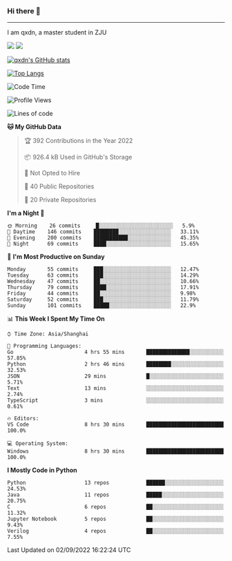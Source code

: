### Hi there 👋
---

I am qxdn, a master student in ZJU

[![](https://img.shields.io/badge/blog-qxdn-brightgreen?style=for-the-badge&logo=hexo)](https://qianxu.run) [![](https://img.shields.io/badge/bilibili-qxdn-ff69b4?style=for-the-badge&logo=Bilibili)](https://space.bilibili.com/11674667)


[![qxdn's GitHub stats](https://github-readme-stats.vercel.app/api?username=qxdn&count_private=true&show_icons=true)](https://github.com/qxdn)

[![Top Langs](https://github-readme-stats.vercel.app/api/top-langs/?username=qxdn&layout=compact)](https://github.com/qxdn)

<!--START_SECTION:waka-->
![Code Time](http://img.shields.io/badge/Code%20Time-413%20hrs%2016%20mins-blue)

![Profile Views](http://img.shields.io/badge/Profile%20Views-87-blue)

![Lines of code](https://img.shields.io/badge/From%20Hello%20World%20I%27ve%20Written-1%20Million%20lines%20of%20code-blue)

**🐱 My GitHub Data** 

> 🏆 392 Contributions in the Year 2022
 > 
> 📦 926.4 kB Used in GitHub's Storage 
 > 
> 🚫 Not Opted to Hire
 > 
> 📜 40 Public Repositories 
 > 
> 🔑 20 Private Repositories  
 > 
**I'm a Night 🦉** 

```text
🌞 Morning    26 commits     █░░░░░░░░░░░░░░░░░░░░░░░░   5.9% 
🌆 Daytime    146 commits    ████████░░░░░░░░░░░░░░░░░   33.11% 
🌃 Evening    200 commits    ███████████░░░░░░░░░░░░░░   45.35% 
🌙 Night      69 commits     ████░░░░░░░░░░░░░░░░░░░░░   15.65%

```
📅 **I'm Most Productive on Sunday** 

```text
Monday       55 commits     ███░░░░░░░░░░░░░░░░░░░░░░   12.47% 
Tuesday      63 commits     ███░░░░░░░░░░░░░░░░░░░░░░   14.29% 
Wednesday    47 commits     ██░░░░░░░░░░░░░░░░░░░░░░░   10.66% 
Thursday     79 commits     ████░░░░░░░░░░░░░░░░░░░░░   17.91% 
Friday       44 commits     ██░░░░░░░░░░░░░░░░░░░░░░░   9.98% 
Saturday     52 commits     ███░░░░░░░░░░░░░░░░░░░░░░   11.79% 
Sunday       101 commits    █████░░░░░░░░░░░░░░░░░░░░   22.9%

```


📊 **This Week I Spent My Time On** 

```text
⌚︎ Time Zone: Asia/Shanghai

💬 Programming Languages: 
Go                       4 hrs 55 mins       ██████████████░░░░░░░░░░░   57.85% 
Python                   2 hrs 46 mins       ████████░░░░░░░░░░░░░░░░░   32.53% 
JSON                     29 mins             █░░░░░░░░░░░░░░░░░░░░░░░░   5.71% 
Text                     13 mins             ░░░░░░░░░░░░░░░░░░░░░░░░░   2.74% 
TypeScript               3 mins              ░░░░░░░░░░░░░░░░░░░░░░░░░   0.61%

🔥 Editors: 
VS Code                  8 hrs 30 mins       █████████████████████████   100.0%

💻 Operating System: 
Windows                  8 hrs 30 mins       █████████████████████████   100.0%

```

**I Mostly Code in Python** 

```text
Python                   13 repos            ██████░░░░░░░░░░░░░░░░░░░   24.53% 
Java                     11 repos            █████░░░░░░░░░░░░░░░░░░░░   20.75% 
C                        6 repos             ██░░░░░░░░░░░░░░░░░░░░░░░   11.32% 
Jupyter Notebook         5 repos             ██░░░░░░░░░░░░░░░░░░░░░░░   9.43% 
Verilog                  4 repos             ██░░░░░░░░░░░░░░░░░░░░░░░   7.55%

```



 Last Updated on 02/09/2022 16:22:24 UTC
<!--END_SECTION:waka-->

<!--
**qxdn/qxdn** is a ✨ _special_ ✨ repository because its `README.md` (this file) appears on your GitHub profile.

Here are some ideas to get you started:

- 🔭 I’m currently working on ...
- 🌱 I’m currently learning ...
- 👯 I’m looking to collaborate on ...
- 🤔 I’m looking for help with ...
- 💬 Ask me about ...
- 📫 How to reach me: ...
- 😄 Pronouns: ...
- ⚡ Fun fact: ...
-->
